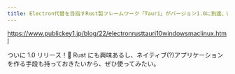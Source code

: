 ```yaml
---
title: Electron代替を目指すRust製フレームワーク「Tauri」がバージョン1.0に到達、Windows/Mac/Linuxに対応 － Publickey
---
```


https://www.publickey1.jp/blog/22/electronrusttauri10windowsmaclinux.html

ついに 1.0 リリース！🎉
Rust にも興味あるし、ネイティブ(?)アプリケーションを作る手段も持っておきたいから、ぜひ使ってみたい。

